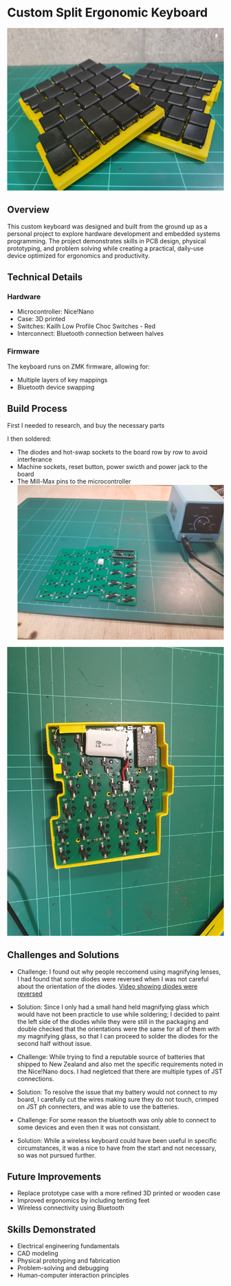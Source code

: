 # Custom Split Ergonomic Keyboard
![Custom Keyboard](completed.jpg)

## Overview
This custom keyboard was designed and built from the ground up as a personal project to explore hardware development and embedded systems programming. The project demonstrates skills in PCB design, physical prototyping, and problem solving while creating a practical, daily-use device optimized for ergonomics and productivity.

## Technical Details
### Hardware
- Microcontroller: Nice!Nano
- Case: 3D printed
- Switches: Kailh Low Profile Choc Switches - Red
- Interconnect: Bluetooth connection between halves

### Firmware
The keyboard runs on ZMK firmware, allowing for:
- Multiple layers of key mappings
- Bluetooth device swapping


## Build Process
First I needed to research, and buy the necessary parts

I then soldered: 
- The diodes and hot-swap sockets to the board row by row to avoid interferance
- Machine sockets, reset button, power swicth and power jack to the board
- The Mill-Max pins to the microcontroller
![Soldering in progress](back_in_progress.jpg)

![Soldering completed](back_completed.jpg)

## Challenges and Solutions
- Challenge: I found out why people reccomend using magnifying lenses, I had found that some diodes were reversed when I was not careful about the orientation of the diodes. [Video showing diodes were reversed](https://youtu.be/mBb5se6Coak)
- Solution: Since I only had a small hand held magnifying glass which would have not been practicle to use while soldering; I decided to paint the left side of the diodes while they were still in the packaging and double checked that the orientations were the same for all of them with my magnifying glass, so that I can proceed to solder the diodes for the second half without issue.

- Challenge: While trying to find a reputable source of batteries that shipped to New Zealand and also met the specific requirements noted in the Nice!Nano docs. I had negletced that there are multiple types of JST connections. 
- Solution: To resolve the issue that my battery would not connect to my board, I carefully cut the wires making sure they do not touch, crimped on JST ph connecters, and was able to use the batteries.

- Challenge: For some reason the bluetooth was only able to connect to some devices and even then it was not consistant.
- Solution: While a wireless keyboard could have been useful in specific circumstances, it was a nice to have from the start and not necessary, so was not pursued further.

## Future Improvements
- Replace prototype case with a more refined 3D printed or wooden case
- Improved ergonomics by including tenting feet
- Wireless connectivity using Bluetooth

## Skills Demonstrated
- Electrical engineering fundamentals
- CAD modeling
- Physical prototyping and fabrication
- Problem-solving and debugging
- Human-computer interaction principles

